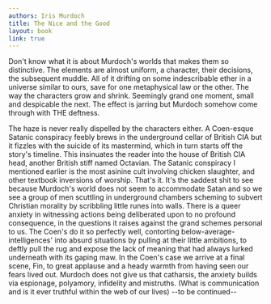 ```yaml
---
authors: Iris Murdoch
title: The Nice and the Good
layout: book
link: true
---
```

Don't know what it is about Murdoch's worlds that makes them so distinctive. The elements are almost uniform, a character, their decisions, the subsequent muddle. All of it drifting on some indescribable ether in a universe similar to ours, save for one metaphysical law or the other. The way the characters grow and shrink. Seemingly grand one moment, small and despicable the next. The effect is jarring but Murdoch somehow come through with THE deftness.

The haze is never really dispelled by the characters either. A Coen-esque Satanic conspiracy feebly brews in the underground cellar of British CIA but it fizzles with the suicide of its mastermind, which in turn starts off the story's timeline. This insinuates the reader into the house of British CIA head, another British stiff named Octavian. The Satanic conspiracy I mentioned earlier is the most asinine cult involving chicken slaughter, and other textbook inversions of worship. That's it. It's the saddest shit to see because Murdoch's world does not seem to accommodate Satan and so we see a group of men scuttling in underground chambers scheming to subvert Christian morality by scribbling little runes into walls. There is a queer anxiety in witnessing actions being deliberated upon to no profound consequence, in the questions it raises against the grand schemes personal to us. The Coen's do it so perfectly well, contorting below-average-intelligences' into absurd situations by pulling at their little ambitions, to deftly pull the rug and expose the lack of meaning that had always lurked underneath with its gaping maw. In the Coen's case we arrive at a final scene, Fin, to great applause and a heady warmth from having seen our fears lived out. Murdoch does not give us that catharsis, the anxiety builds via espionage, polyamory, infidelity and mistruths. (What is communication and is it ever truthful within the web of our lives)
--to be continued--